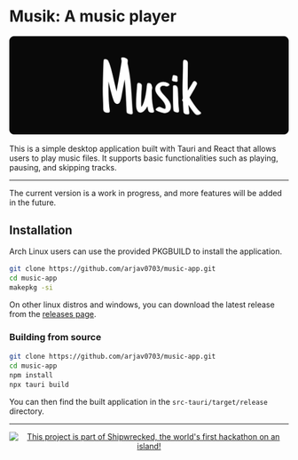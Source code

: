 # Musik: A music player
![banner.svg](/public/banner.svg)

This is a simple desktop application built with Tauri and React that allows users to play music files. It supports basic functionalities such as playing, pausing, and skipping tracks.

---
The current version is a work in progress, and more features will be added in the future. 


## Installation

Arch Linux users can use the provided PKGBUILD to install the application.
```bash
git clone https://github.com/arjav0703/music-app.git
cd music-app
makepkg -si
```

On other linux distros and windows, you can download the latest release from the [releases page](https://github.com/arjav0703/music-app/releases/latest).

### Building from source

```bash
git clone https://github.com/arjav0703/music-app.git
cd music-app
npm install
npx tauri build
```
You can then find the built application in the `src-tauri/target/release` directory.

--- 
<div align="center">
  <a href="https://shipwrecked.hackclub.com/?t=ghrm" target="_blank">
    <img src="https://hc-cdn.hel1.your-objectstorage.com/s/v3/739361f1d440b17fc9e2f74e49fc185d86cbec14_badge.png" 
         alt="This project is part of Shipwrecked, the world's first hackathon on an island!" 
         style="width: 35%;">
  </a>
</div>
